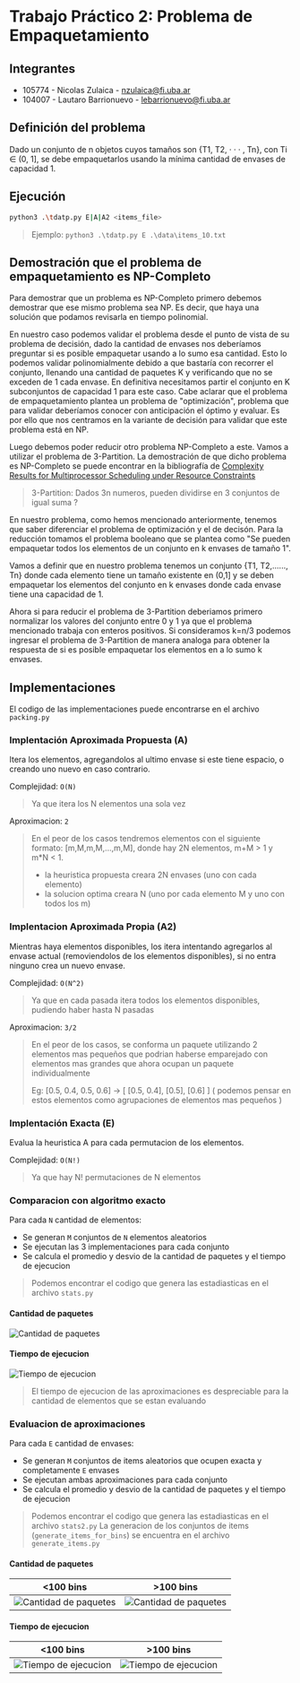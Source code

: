 # Trabajo Práctico 2: Problema de Empaquetamiento

## Integrantes

- 105774 - Nicolas Zulaica - nzulaica@fi.uba.ar
- 104007 - Lautaro Barrionuevo - lebarrionuevo@fi.uba.ar

## Definición del problema

Dado un conjunto de n objetos cuyos tamaños son {T1, T2, · · · , Tn}, con Ti ∈ (0, 1], se debe empaquetarlos usando la mínima cantidad de envases de capacidad 1.
## Ejecución

```bash
python3 .\tdatp.py E|A|A2 <items_file>
```

> Ejemplo: `python3 .\tdatp.py E .\data\items_10.txt`


## Demostración que el problema de empaquetamiento es NP-Completo

Para demostrar que un problema es NP-Completo primero debemos demostrar que ese mismo problema sea NP. Es decir, que haya una solución que podamos revisarla en tiempo polinomial.

En nuestro caso podemos validar el problema desde el punto de vista de su problema de decisión, dado la cantidad de envases nos deberíamos preguntar si es posible empaquetar usando a lo sumo esa cantidad.
Esto lo podemos validar polinomialmente debido a que bastaría con recorrer el conjunto, llenando una cantidad de paquetes K y verificando que no se exceden de 1 cada envase. En definitiva necesitamos partir el conjunto en K subconjuntos de capacidad 1 para este caso.
Cabe aclarar que el problema de empaquetamiento plantea un problema de "optimización", problema que para validar deberíamos conocer con anticipación el óptimo y evaluar.
Es por ello que nos centramos en la variante de decisión para validar que este problema está en NP.

Luego debemos poder reducir otro problema NP-Completo a este. Vamos a utilizar el problema de 3-Partition.
La demostración de que dicho problema es NP-Completo se puede encontrar en la bibliografía de [Complexity Results for Multiprocessor Scheduling under Resource Constraints](https://epubs.siam.org/doi/abs/10.1137/0204035)

> 3-Partition: Dados 3n numeros, pueden dividirse en 3 conjuntos de igual suma ?

En nuestro problema, como hemos mencionado anteriormente, tenemos que saber diferenciar el problema de optimización y el de decisón. Para la reducción tomamos el problema booleano que se plantea como "Se pueden empaquetar todos los elementos de un conjunto en k envases de tamaño 1".

Vamos a definir que en nuestro problema tenemos un conjunto {T1, T2,......, Tn} donde cada elemento tiene un tamaño existente en (0,1] y se deben empaquetar los elementos del conjunto en k envases donde cada envase tiene una capacidad de 1.

Ahora si para reducir el problema de 3-Partition deberiamos primero normalizar los valores del conjunto entre 0 y 1 ya que el problema mencionado trabaja con enteros positivos. Si consideramos k=n/3 podemos ingresar el problema de 3-Partition de manera analoga para  obtener la respuesta de si es posible empaquetar los elementos en a lo sumo k envases.


## Implementaciones

El codigo de las implementaciones puede encontrarse en el archivo `packing.py`

### Implentación Aproximada Propuesta (A)

Itera los elementos, agregandolos al ultimo envase si este tiene espacio, o creando uno nuevo en caso contrario.

Complejidad: `O(N)`
> Ya que itera los N elementos una sola vez

Aproximacion: `2`
> En el peor de los casos tendremos elementos con el siguiente formato: [m,M,m,M,...,m,M], 
> donde hay 2N elementos, m+M > 1 y m*N < 1.
> - la heuristica propuesta creara 2N envases (uno con cada elemento)
> - la solucion optima creara N (uno por cada elemento M y uno con todos los m)

### Implentacion Aproximada Propia (A2)

Mientras haya elementos disponibles, los itera intentando agregarlos al envase actual (removiendolos de los elementos disponibles), si no entra ninguno crea un nuevo envase.

Complejidad: `O(N^2)`
> Ya que en cada pasada itera todos los elementos disponibles, pudiendo haber hasta N pasadas

Aproximacion: `3/2`
> En el peor de los casos, se conforma un paquete utilizando 2 elementos mas pequeños que podrian haberse emparejado con elementos mas grandes que ahora ocupan un paquete individualmente
>
> Eg: [0.5, 0.4, 0.5, 0.6] -> [ [0.5, 0.4], [0.5], [0.6] ] ( podemos pensar en estos elementos como agrupaciones de elementos mas pequeños )

### Implentación Exacta (E)

Evalua la heuristica A para cada permutacion de los elementos.

Complejidad: `O(N!)`
> Ya que hay N! permutaciones de N elementos

### Comparacion con algoritmo exacto

Para cada `N` cantidad de elementos:
- Se generan `M` conjuntos de `N` elementos aleatorios
- Se ejecutan las 3 implementaciones para cada conjunto
- Se calcula el promedio y desvio de la cantidad de paquetes y el tiempo de ejecucion

> Podemos encontrar el codigo que genera las estadiasticas en el archivo `stats.py`

#### Cantidad de paquetes

![Cantidad de paquetes](./graphs/number_of_bins.png)

#### Tiempo de ejecucion

![Tiempo de ejecucion](./graphs/duration.png)

> El tiempo de ejecucion de las aproximaciones es despreciable para la cantidad de elementos que se estan evaluando

### Evaluacion de aproximaciones

Para cada `E` cantidad de envases:
- Se generan `M` conjuntos de items aleatorios que ocupen exacta y completamente `E` envases
- Se ejecutan ambas aproximaciones para cada conjunto
- Se calcula el promedio y desvio de la cantidad de paquetes y el tiempo de ejecucion

> Podemos encontrar el codigo que genera las estadiasticas en el archivo `stats2.py`
> La generacion de los conjuntos de items (`generate_items_for_bins`) se encuentra en el archivo `generate_items.py`


#### Cantidad de paquetes

<100 bins | >100 bins
:---: | :---:
![Cantidad de paquetes](./graphs/number_of_bins_2.1.png) | ![Cantidad de paquetes](./graphs/number_of_bins_2.2.png)

#### Tiempo de ejecucion

<100 bins | >100 bins
:---: | :---:
![Tiempo de ejecucion](./graphs/duration_2.1.png)|![Tiempo de ejecucion](./graphs/duration_2.2.png)